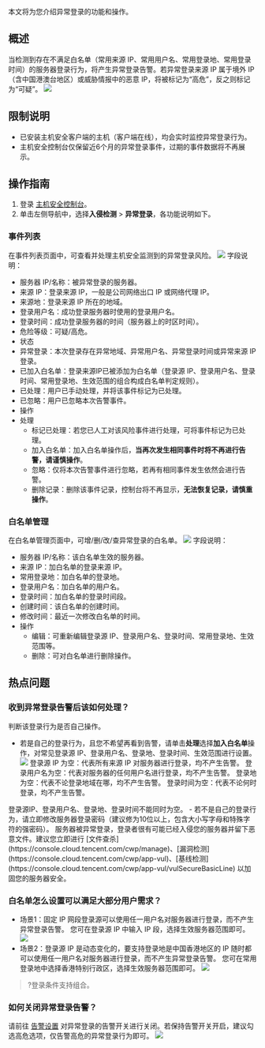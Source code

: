本文将为您介绍异常登录的功能和操作。

## 概述
当检测到存在不满足白名单（常用来源 IP、常用用户名、常用登录地、常用登录时间）的服务器登录行为，将产生异常登录告警。若异常登录来源 IP 属于境外 IP（含中国港澳台地区）或威胁情报中的恶意 IP，将被标记为“高危”，反之则标记为“可疑”。
![](https://qcloudimg.tencent-cloud.cn/raw/ce1efafb289e442d796ff757f3b18924.png)

## 限制说明
- 已安装主机安全客户端的主机（客户端在线），均会实时监控异常登录行为。
- 主机安全控制台仅保留近6个月的异常登录事件，过期的事件数据将不再展示。

## 操作指南
1. 登录 [主机安全控制台](https://console.cloud.tencent.com/cwp/manage/loginLog)。
2. 单击左侧导航中，选择**入侵检测** > **异常登录**，各功能说明如下。

### 事件列表
在事件列表页面中，可查看并处理主机安全监测到的异常登录风险。
![](https://qcloudimg.tencent-cloud.cn/raw/4c4be0d46f96384e7f235a34a9578a83.png)
字段说明：
- 服务器 IP/名称：被异常登录的服务器。
- 来源 IP：登录来源 IP，一般是公司网络出口 IP 或网络代理 IP。
- 来源地：登录来源 IP 所在的地域。
- 登录用户名：成功登录服务器时使用的登录用户名。
- 登录时间：成功登录服务器的时间（服务器上的时区时间）。
- 危险等级：可疑/高危。
- 状态
 - 异常登录：本次登录存在异常地域、异常用户名、异常登录时间或异常来源 IP 登录。
 - 已加入白名单：登录来源IP已被添加为白名单（登录源 IP、登录用户名、登录时间、常用登录地、生效范围的组合构成白名单判定规则）。
 - 已处理：用户已手动处理，并将该事件标记为已处理。
 - 已忽略：用户已忽略本次告警事件。
- 操作
 - 处理
   - 标记已处理：若您已人工对该风险事件进行处理，可将事件标记为已处理。
   - 加入白名单：加入白名单操作后，**当再次发生相同事件时将不再进行告警，请谨慎操作**。
   - 忽略：仅将本次告警事件进行忽略，若再有相同事件发生依然会进行告警。
   - 删除记录：删除该事件记录，控制台将不再显示，**无法恢复记录，请慎重操作**。

### 白名单管理
在白名单管理页面中，可增/删/改/查异常登录的白名单。
![](https://qcloudimg.tencent-cloud.cn/raw/164461d6003f8db89d8d48a7e3d56640.png)
字段说明：
- 服务器 IP/名称：该白名单生效的服务器。
- 来源 IP：加白名单的登录来源 IP。
- 常用登录地：加白名单的登录地。
- 登录用户名：加白名单的用户名。
- 登录时间：加白名单的登录时间段。
- 创建时间：该白名单的创建时间。
- 修改时间：最近一次修改白名单的时间。
- 操作
  - 编辑：可重新编辑登录源 IP、登录用户名、登录时间、常用登录地、生效范围等。
  - 删除：可对白名单进行删除操作。

## 热点问题
### 收到异常登录告警后该如何处理？
判断该登录行为是否自己操作。

- 若是自己的登录行为，且您不希望再看到告警，请单击**处理**选择**加入白名单**操作，对常见登录源 IP、登录用户名、登录地、登录时间、生效范围进行设置。
![](https://qcloudimg.tencent-cloud.cn/raw/b1fc542fae3b0372697b0809de72183e.png)
登录源 IP 为空：代表所有来源 IP 对服务器进行登录，均不产生告警。
登录用户名为空：代表对服务器的任何用户名进行登录，均不产生告警。
登录地为空：代表不论登录地域在哪，均不产生告警。
登录时间为空：代表不论何时登录，均不产生告警。
<dx-alert infotype="notice" title="">
登录源IP、登录用户名、登录地、登录时间不能同时为空。
</dx-alert>
- 若不是自己的登录行为，请立即修改服务器登录密码（建议修为10位以上，包含大小写字母和特殊字符的强密码）。
服务器被异常登录，登录者很有可能已经入侵您的服务器并留下恶意文件。建议您立即进行 [文件查杀](https://console.cloud.tencent.com/cwp/manage)、[漏洞检测](https://console.cloud.tencent.com/cwp/app-vul)、[基线检测](https://console.cloud.tencent.com/cwp/app-vul/vulSecureBasicLine) 以加固您的服务器安全。

### 白名单怎么设置可以满足大部分用户需求？
- 场景1：固定 IP 网段登录源可以使用任一用户名对服务器进行登录，而不产生异常登录告警。
您可在登录源 IP 中输入 IP 段，选择生效服务器范围即可。
![](https://qcloudimg.tencent-cloud.cn/raw/a661b29ee8ccae2fdfd4610f1e4ca04c.png)
- 场景2：登录源 IP 是动态变化的，要支持登录地是中国香港地区的 IP 随时都可以使用任一用户名对服务器进行登录，而不产生异常登录告警。
您可在常用登录地中选择香港特别行政区，选择生效服务器范围即可。
![](https://qcloudimg.tencent-cloud.cn/raw/275ca9fd7b36943fc3f7c53ee889ebb1.png)
>?登录条件支持组合。

### 如何关闭异常登录告警？
请前往 [告警设置](https://console.cloud.tencent.com/cwp/setting) 对异常登录的告警开关进行关闭。若保持告警开关开启，建议勾选高危选项，仅告警高危的异常登录行为即可。
![](https://qcloudimg.tencent-cloud.cn/raw/c938cad37ddd6c24a5fcb5650ded0525.png)
